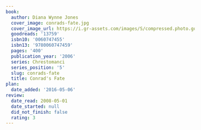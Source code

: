 ```yaml
---
book:
  author: Diana Wynne Jones
  cover_image: conrads-fate.jpg
  cover_image_url: https://i.gr-assets.com/images/S/compressed.photo.goodreads.com/books/1388545536l/13759.jpg
  goodreads: '13759'
  isbn10: '0060747455'
  isbn13: '9780060747459'
  pages: '400'
  publication_year: '2006'
  series: Chrestomanci
  series_position: '5'
  slug: conrads-fate
  title: Conrad's Fate
plan:
  date_added: '2016-05-06'
review:
  date_read: 2008-05-01
  date_started: null
  did_not_finish: false
  rating: 3
---
```

